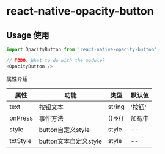<!--
 * @Author: kanglang
 * @Date: 2022-01-19 15:08:26
 * @LastEditors: kanglang
 * @LastEditTime: 2022-01-28 17:10:45
 * @Description: 按钮 
-->

# react-native-opacity-button

## Usage 使用
```javascript
import OpacityButton from 'react-native-opacity-button';

// TODO: What to do with the module?
<OpacityButton />
```
属性介绍

| 属性                 | 功能                     | 类型             | 默认值     |
| ------------------- | -----------------------  | -------------   | ---------  |
| text            | 按钮文本              | string         | '按钮'      |
| onPress            | 事件方法                  | ()=>{}           | 加载中       |
| style             |button自定义style            | style  |  --       |
| txtStyle             |button文本自定义style           | style  |  --       |


